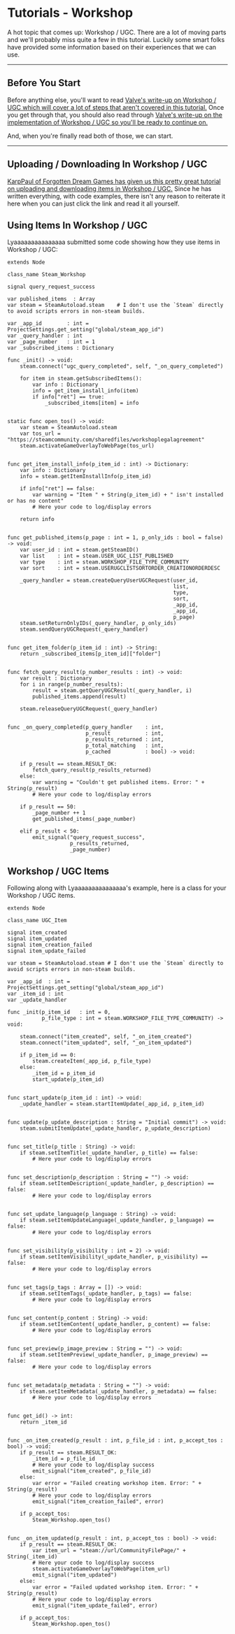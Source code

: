 # Tutorials - Workshop

A hot topic that comes up: Workshop / UGC. There are a lot of moving parts and we'll probably miss quite a few in this tutorial.  Luckily some smart folks have provided some information based on their experiences that we can use.

---

## Before You Start

Before anything else, you'll want to read [Valve's write-up on Workshop / UGC which will cover a lot of steps that aren't covered in this tutorial.](https://partner.steamgames.com/doc/features/workshop) Once you get through that, you should also read through [Valve's write-up on the implementation of Workshop / UGC so you'll be ready to continue on.](https://partner.steamgames.com/doc/features/workshop/implementation)

And, when you're finally read both of those, we can start.

---

## Uploading / Downloading In Workshop / UGC

[KarpPaul of Forgotten Dream Games has given us this pretty great tutorial on uploading and downloading items in Workshop / UGC.](https://www.forgottendreamgames.com/post/godotsteam-how-to-upload-and-download-user-generated-content-ugc) Since he has written everything, with code examples, there isn't any reason to reiterate it here when you can just click the link and read it all yourself.

## Using Items In Workshop / UGC

Lyaaaaaaaaaaaaaaa submitted some code showing how they use items in Workshop / UGC:

```
extends Node

class_name Steam_Workshop

signal query_request_success

var published_items  : Array
var steam = SteamAutoload.steam    # I don't use the `Steam` directly to avoid scripts errors in non-steam builds.

var _app_id        : int =  ProjectSettings.get_setting("global/steam_app_id")
var _query_handler : int
var _page_number   : int = 1
var _subscribed_items : Dictionary

func _init() -> void:
    steam.connect("ugc_query_completed", self, "_on_query_completed")

    for item in steam.getSubscribedItems():
        var info : Dictionary
        info = get_item_install_info(item)
        if info["ret"] == true:
            _subscribed_items[item] = info


static func open_tos() -> void:
    var steam = SteamAutoload.steam
    var tos_url = "https://steamcommunity.com/sharedfiles/workshoplegalagreement"
    steam.activateGameOverlayToWebPage(tos_url)


func get_item_install_info(p_item_id : int) -> Dictionary:
    var info : Dictionary
    info = steam.getItemInstallInfo(p_item_id)

    if info["ret"] == false:
        var warning = "Item " + String(p_item_id) + " isn't installed or has no content"
        # Here your code to log/display errors

    return info


func get_published_items(p_page : int = 1, p_only_ids : bool = false) -> void:
    var user_id : int = steam.getSteamID()
    var list    : int = steam.USER_UGC_LIST_PUBLISHED
    var type    : int = steam.WORKSHOP_FILE_TYPE_COMMUNITY
    var sort    : int = steam.USERUGCLISTSORTORDER_CREATIONORDERDESC

    _query_handler = steam.createQueryUserUGCRequest(user_id,
                                                     list,
                                                     type,
                                                     sort,
                                                     _app_id,
                                                     _app_id,
                                                     p_page)
    steam.setReturnOnlyIDs(_query_handler, p_only_ids)
    steam.sendQueryUGCRequest(_query_handler)


func get_item_folder(p_item_id : int) -> String:
    return _subscribed_items[p_item_id]["folder"]


func fetch_query_result(p_number_results : int) -> void:
    var result : Dictionary
    for i in range(p_number_results):
        result = steam.getQueryUGCResult(_query_handler, i)
        published_items.append(result)

    steam.releaseQueryUGCRequest(_query_handler)


func _on_query_completed(p_query_handler    : int,
                         p_result           : int,
                         p_results_returned : int,
                         p_total_matching   : int,
                         p_cached           : bool) -> void:

    if p_result == steam.RESULT_OK:
        fetch_query_result(p_results_returned)
    else:
        var warning = "Couldn't get published items. Error: " + String(p_result)
        # Here your code to log/display errors

    if p_result == 50:
        _page_number ++ 1
        get_published_items(_page_number)

    elif p_result < 50:
        emit_signal("query_request_success",
                    p_results_returned,
                    _page_number)
```

## Workshop / UGC Items

Following along with Lyaaaaaaaaaaaaaaa's example, here is a class for your Workshop / UGC items.

```
extends Node

class_name UGC_Item

signal item_created
signal item_updated
signal item_creation_failed
signal item_update_failed

var steam = SteamAutoload.steam # I don't use the `Steam` directly to avoid scripts errors in non-steam builds.

var _app_id  : int = ProjectSettings.get_setting("global/steam_app_id")
var _item_id : int
var _update_handler

func _init(p_item_id   : int = 0,
           p_file_type : int = steam.WORKSHOP_FILE_TYPE_COMMUNITY) -> void:

    steam.connect("item_created", self, "_on_item_created")
    steam.connect("item_updated", self, "_on_item_updated")

    if p_item_id == 0:
        steam.createItem(_app_id, p_file_type)
    else:
        _item_id = p_item_id
        start_update(p_item_id)


func start_update(p_item_id : int) -> void:
    _update_handler = steam.startItemUpdate(_app_id, p_item_id)


func update(p_update_description : String = "Initial commit") -> void:
    steam.submitItemUpdate(_update_handler, p_update_description)


func set_title(p_title : String) -> void:
    if steam.setItemTitle(_update_handler, p_title) == false:
        # Here your code to log/display errors


func set_description(p_description : String = "") -> void:
    if steam.setItemDescription(_update_handler, p_description) == false:
        # Here your code to log/display errors


func set_update_language(p_language : String) -> void:
    if steam.setItemUpdateLanguage(_update_handler, p_language) == false:
        # Here your code to log/display errors


func set_visibility(p_visibility : int = 2) -> void:
    if steam.setItemVisibility(_update_handler, p_visibility) == false:
        # Here your code to log/display errors


func set_tags(p_tags : Array = []) -> void:
    if steam.setItemTags(_update_handler, p_tags) == false:
        # Here your code to log/display errors


func set_content(p_content : String) -> void:
    if steam.setItemContent(_update_handler, p_content) == false:
        # Here your code to log/display errors


func set_preview(p_image_preview : String = "") -> void:
    if steam.setItemPreview(_update_handler, p_image_preview) == false:
        # Here your code to log/display errors


func set_metadata(p_metadata : String = "") -> void:
    if steam.setItemMetadata(_update_handler, p_metadata) == false:
        # Here your code to log/display errors


func get_id() -> int:
    return _item_id


func _on_item_created(p_result : int, p_file_id : int, p_accept_tos : bool) -> void:
    if p_result == steam.RESULT_OK:
        _item_id = p_file_id
        # Here your code to log/display success
        emit_signal("item_created", p_file_id)
    else:
        var error = "Failed creating workshop item. Error: " + String(p_result)
        # Here your code to log/display errors
        emit_signal("item_creation_failed", error)

    if p_accept_tos:
        Steam_Workshop.open_tos()


func _on_item_updated(p_result : int, p_accept_tos : bool) -> void:
    if p_result == steam.RESULT_OK:
        var item_url = "steam://url/CommunityFilePage/" + String(_item_id)
        # Here your code to log/display success
        steam.activateGameOverlayToWebPage(item_url)
        emit_signal("item_updated")
    else:
        var error = "Failed updated workshop item. Error: " + String(p_result)
        # Here your code to log/display errors
        emit_signal("item_update_failed", error)

    if p_accept_tos:
        Steam_Workshop.open_tos()
```